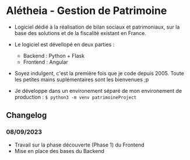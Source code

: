 # Alétheia - Gestion de Patrimoine

- Logiciel dédié à la réalisation de bilan sociaux et patrimoniaux, sur la base des solutions et de la fiscalité existant en France.

- Le logiciel est dévellopé en deux parties :
    - Backend : Python + Flask
    - Frontend : Angular

- Soyez indulgent, c'est la première fois que je code depuis 2005. Toute les petites mains suplémentaires sont les bienvenues ;p

- Je développe dans un environement séparé de mon environement de production :
    ``` $ python3 -m venv patrimoineProject ```
    

## Changelog 

### 08/09/2023

- Travail sur la phase découverte (Phase 1) du Frontend
- Mise en place des bases du Backend
